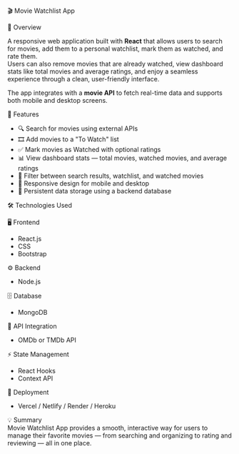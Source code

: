 🎬 Movie Watchlist App  

📌 Overview 

A responsive web application built with **React** that allows users to search for movies, add them to a personal watchlist, mark them as watched, and rate them.  
Users can also remove movies that are already watched, view dashboard stats like total movies and average ratings, and enjoy a seamless experience through a clean, user-friendly interface.  

The app integrates with a **movie API** to fetch real-time data and supports both mobile and desktop screens.  


🌟 Features 

- 🔍 Search for movies using external APIs  
- 🎞️ Add movies to a "To Watch" list  
- ✅ Mark movies as Watched with optional ratings  
- 📊 View dashboard stats — total movies, watched movies, and average ratings  
- 🎯 Filter between search results, watchlist, and watched movies  
- 📱 Responsive design for mobile and desktop  
- 💾 Persistent data storage using a backend database  


🛠️ Technologies Used  

🖥️ Frontend  
- React.js  
- CSS  
- Bootstrap  

⚙️ Backend  
- Node.js  

🗄️ Database  
- MongoDB  

🔗 API Integration  
- OMDb or TMDb API  

⚡ State Management  
- React Hooks  
- Context API  

🚀 Deployment  
- Vercel / Netlify / Render / Heroku  


💡 Summary  
Movie Watchlist App provides a smooth, interactive way for users to manage their favorite movies — from searching and organizing to rating and reviewing — all in one place.